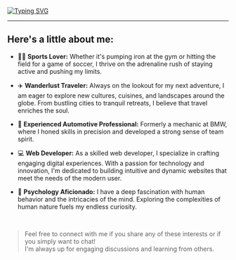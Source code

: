 [![Typing SVG](https://readme-typing-svg.demolab.com?font=Fira+Code&weight=600&size=30&duration=4000&pause=500&color=4C905CEB&vCenter=true&random=false&width=500&lines=I'm+Davide+Esposito%2C;nice+to+meet+you!%F0%9F%91%8B)](https://git.io/typing-svg)

---

## Here's a little about me:

- 🏋️‍♂️ **Sports Lover:** Whether it's pumping iron at the gym or hitting the field for a game of soccer, I thrive on the adrenaline rush of staying active and pushing my limits.

- ✈️ **Wanderlust Traveler:** Always on the lookout for my next adventure, I am eager to explore new cultures, cuisines, and landscapes around the globe. From bustling cities to tranquil retreats, I believe that travel enriches the soul.

- 🔧 **Experienced Automotive Professional:** Formerly a mechanic at BMW, where I honed skills in precision and developed a strong sense of team spirit.

- 💻 **Web Developer:** As a skilled web developer, I specialize in crafting engaging digital experiences. With a passion for technology and innovation, I'm dedicated to building intuitive and dynamic websites that meet the needs of the modern user.

- 🧠 **Psychology Aficionado:** I have a deep fascination with human behavior and the intricacies of the mind. Exploring the complexities of human nature fuels my endless curiosity.

<br>

> Feel free to connect with me if you share any of these interests or if you simply want to chat! <br>
> I'm always up for engaging discussions and learning from others.

<br>

